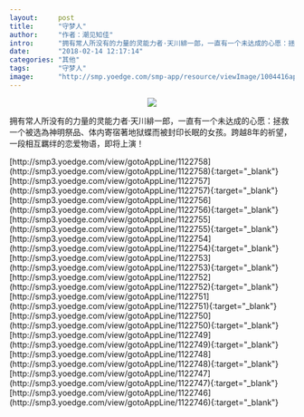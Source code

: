 ```yaml
---
layout:     post
title:      "守梦人"
author:     "作者：潮见知佳"
intro:      "拥有常人所没有的力量的灵能力者·天川緋一郎，一直有一个未达成的心愿：拯救一个被选為神明祭品、体内寄宿著地狱蝶而被封印长眠的女孩。跨越8年的祈望，一段相互羈绊的恋爱物语，即将上演！"
date:       "2018-02-14 12:17:14"
categories: "其他"
tags:       "守梦人"
image:      "http://smp.yoedge.com/smp-app/resource/viewImage/1004416appline.png"
---
```

<div style="text-align: center">
<p><img src="http://smp.yoedge.com/smp-app/resource/viewImage/1004416appline.png"/></p>
</div>
<p class="post-meta">
<span>拥有常人所没有的力量的灵能力者·天川緋一郎，一直有一个未达成的心愿：拯救一个被选為神明祭品、体内寄宿著地狱蝶而被封印长眠的女孩。跨越8年的祈望，一段相互羈绊的恋爱物语，即将上演！</span>
</p>
[http://smp3.yoedge.com/view/gotoAppLine/1122758](http://smp3.yoedge.com/view/gotoAppLine/1122758){:target="_blank"}
[http://smp3.yoedge.com/view/gotoAppLine/1122757](http://smp3.yoedge.com/view/gotoAppLine/1122757){:target="_blank"}
[http://smp3.yoedge.com/view/gotoAppLine/1122756](http://smp3.yoedge.com/view/gotoAppLine/1122756){:target="_blank"}
[http://smp3.yoedge.com/view/gotoAppLine/1122755](http://smp3.yoedge.com/view/gotoAppLine/1122755){:target="_blank"}
[http://smp3.yoedge.com/view/gotoAppLine/1122754](http://smp3.yoedge.com/view/gotoAppLine/1122754){:target="_blank"}
[http://smp3.yoedge.com/view/gotoAppLine/1122753](http://smp3.yoedge.com/view/gotoAppLine/1122753){:target="_blank"}
[http://smp3.yoedge.com/view/gotoAppLine/1122752](http://smp3.yoedge.com/view/gotoAppLine/1122752){:target="_blank"}
[http://smp3.yoedge.com/view/gotoAppLine/1122751](http://smp3.yoedge.com/view/gotoAppLine/1122751){:target="_blank"}
[http://smp3.yoedge.com/view/gotoAppLine/1122750](http://smp3.yoedge.com/view/gotoAppLine/1122750){:target="_blank"}
[http://smp3.yoedge.com/view/gotoAppLine/1122749](http://smp3.yoedge.com/view/gotoAppLine/1122749){:target="_blank"}
[http://smp3.yoedge.com/view/gotoAppLine/1122748](http://smp3.yoedge.com/view/gotoAppLine/1122748){:target="_blank"}
[http://smp3.yoedge.com/view/gotoAppLine/1122747](http://smp3.yoedge.com/view/gotoAppLine/1122747){:target="_blank"}
[http://smp3.yoedge.com/view/gotoAppLine/1122746](http://smp3.yoedge.com/view/gotoAppLine/1122746){:target="_blank"}


